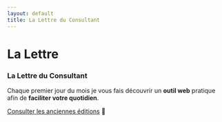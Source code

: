 ```yaml
---
layout: default
title: La Lettre du Consultant
---
```


<div class="post">
  <h1 class="pageTitle">La Lettre</h1>

  <h3> La Lettre du Consultant</h3>
  <p>Chaque premier jour du mois je vous fais découvrir un <b>outil web</b> pratique afin de <b>faciliter votre quotidien</b>.</p> 
 
 <script type="text/javascript" src="https://static.mailerlite.com/data/webforms/860568/r0j5n1.js?v1"></script>

 <p> <a href="https://tinyletter.com/lettreduconsultant/archive">Consulter les anciennes éditions</a> 🚀</p>